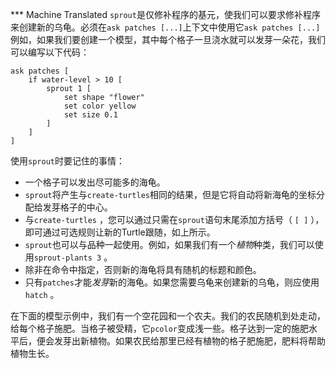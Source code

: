 ﻿*** Machine Translated
`sprout`是仅修补程序的基元，使我们可以要求修补程序来创建新的乌龟。必须在`ask patches [...]`上下文中使用它`ask patches [...]`例如，如果我们要创建一个模型，其中每个格子一旦浇水就可以发芽一朵花，我们可以编写以下代码：



```
ask patches [
	if water-level > 10 [
		sprout 1 [
			set shape "flower"
			set color yellow
			set size 0.1
		]
	]
]
```


使用`sprout`时要记住的事情：

- 一个格子可以发出尽可能多的海龟。
- `sprout`将产生与`create-turtles`相同的结果，但是它将自动将新海龟的坐标分配给发芽格子的中心。
- 与`create-turtles` ，您可以通过只需在`sprout`语句末尾添加方括号（ `[ ]` ），即可通过可选规则让新的Turtle跟随，如上所示。
- `sprout`也可以与品种一起使用。例如，如果我们有一个*植物*种类，我们可以使用`sprout-plants 3` 。
- 除非在命令中指定，否则新的海龟将具有随机的标题和颜色。
- 只有`patches`才能*发芽*新的海龟。如果您需要乌龟来创建新的乌龟，则应使用`hatch` 。


在下面的模型示例中，我们有一个空花园和一个农夫。我们的农民随机到处走动，给每个格子施肥。当格子被受精，它`pcolor`变成浅一些。格子达到一定的施肥水平后，便会发芽出新植物。如果农民给那里已经有植物的格子肥施肥，肥料将帮助植物生长。